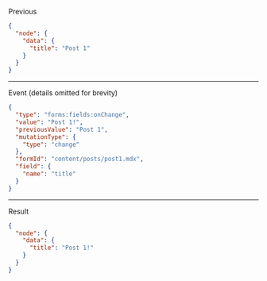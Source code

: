 Previous
```json
{
  "node": {
    "data": {
      "title": "Post 1"
    }
  }
}
```
---

Event (details omitted for brevity)
```json
{
  "type": "forms:fields:onChange",
  "value": "Post 1!",
  "previousValue": "Post 1",
  "mutationType": {
    "type": "change"
  },
  "formId": "content/posts/post1.mdx",
  "field": {
    "name": "title"
  }
}
```
---

Result
```json
{
  "node": {
    "data": {
      "title": "Post 1!"
    }
  }
}
```